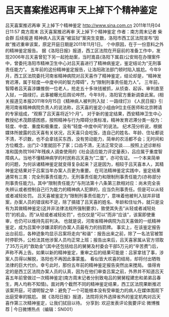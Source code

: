 # 吕天喜案推迟再审 天上掉下个精神鉴定

吕天喜案推迟再审 天上掉下个精神鉴定
http://www.sina.com.cn  2011年11月04日11:57  南方周末
吕天喜案推迟再审 天上掉下个精神鉴定
作者：南方周末记者 柴会群
后续报道 
精神病人吕天喜“被监狱”案突生变数，洛阳市西工区法院宣布“因故”推迟重审该案，原定开庭日期是2011年11月1日。
个中原因，在于一份意料之外的精神鉴定报告。
据《洛阳日报》报道，西工区法院在开庭前的准备工作中，发现2006年吕天喜曾犯下另一起抢劫案，当时嵩县(洛阳下属县)公安局在办理案件中，曾委托洛阳市精神卫生中心对吕天喜进行了精神病鉴定，鉴定结论为“无刑事责任能力”。
五年前的这份精神鉴定报告，让洛阳政法部门顿时陷入尴尬。今年9月，西工区法院委托河南省精神病院对吕天喜作了精神鉴定，结论却是，“精神发育迟滞，属于轻度—中度中间的智力障碍”，为“限制刑事责任能力人”。
三年前，智障者吕天喜涉嫌推倒一位老人，抢走五十多块钱被抓，从侦查、起诉、审判直至入狱，一路绿灯。此事被曝光后舆论哗然，今年9月，洛阳官方重新调查此案。(相关报道见本报2011年9月15日《精神病人被判刑入狱：一路绿灯》)
《人民日报》引用河南省精神病院负责人的说法称，吕天喜的鉴定小组由9位主任医师和北京聘请的专家组成，“观察了吕天喜将近1个月”。
对于新的鉴定结果，西安精神卫生中心教授纪术茂颇感困惑，按照精神与行为障碍分类标准，精神发育迟滞分类一般为：轻度、中度、重度和极重度，没有“轻度-中度中间”的说法。
纪术茂分析说，根据媒体所披露的吕天喜有关状况，吕天喜只会吃饭，连自己的姓名、年龄、住址都说不清，不识数，也不会拿钱买东西，没有劳动能力，简单的农活都不会；无时间和方位概念，出门2-3里就回不了家；口齿不清，无法正常交谈……按照上述诊断标准和国务院1987年残疾人调查使用的《社会适应能力评定量表》，吕应属于重度智障病人。当地不懂精神病学的村民称吕天喜为“二蛋”，亦可佐证。
一个本来简单的问题，为何诉诸精神鉴定就变得复杂起来？这是因为，相较于吕天喜本人，其精神鉴定结果对于吕案当年办案人员更为重要。
在司法精神鉴定实践中，鉴定结果通常有三类：完全刑事责任能力，无刑事责任能力和限制刑事责任能力(亦称部分刑事责任能力)。其中“限制责任能力”与刑法第十八条第三款相对应：尚未完全丧失辨认或者控制自己行为能力的精神病人犯罪的，应当负刑事责任。但是可以从轻或者减轻处罚。
吕天喜被鉴定为“限制刑事责任能力”，意味着他被判入狱并非错案，办案人员的错误和不足，除了搞错了吕天喜的姓名、年龄和住址外，就只是没有为其做精神鉴定(这并非法律法规所强制要求)，致使其失去“从轻或者减轻处罚”的机会。而“从轻或者减轻处罚”，也仅仅是“可以”而非“应该”，该案即使重审，也仍可以维持先前判决。
也就是说，河南省精神病院为吕天喜做的一纸精神鉴定，成为吕案中涉嫌渎职的办案人员最有力的挡箭牌。
事实上，在该鉴定报告出台前后，各种迹象均显示吕案将走向“和谐”：报告出来之前，除了一名法官被暂时停职外，公检法其他涉案人员均正常上班；报告出来后，吕天喜家属从官方领取了35万元的“救助金”(其中还包括给吕的舅舅及村委会干部5万元的“辛苦费”)后，声称不再上告。如果以新的精神鉴定，重审之后的结果可能是：吕家拿钱了事，涉案人员得以解脱，洛阳也不再因此事蒙羞。
看似皆大欢喜的结局，却将付出牺牲法律的巨大代价。幸亏此时，那份五年前的精神鉴定报告突然出来搅局。
值得肯定的是西工区法院办案人员的认真，因为在他们审查吕案之前，外界并不知道吕天喜五年前曾做过一次精神鉴定(南方周末记者分别致电吕的舅舅程建忠和弟弟吕春生，两人均称不知情)。面对两个截然不同的精神鉴定结果，西工区法院果断推迟该案开庭，可谓明智之举：避免了一个可能根本没有受审能力的病人在媒体围观下出庭受审的尴尬。
据《洛阳日报》报道，法院将另外选择省外的鉴定机构对吕天喜作第三次精神鉴定，让我们拭目以待。
分享到: 欢迎发表评论我要评论
微博推荐 | 今日微博热点（编辑：SN001）


